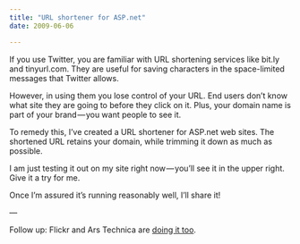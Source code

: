 ```yaml
---
title: "URL shortener for ASP.net"
date: 2009-06-06

---
```


If you use Twitter, you are familiar with URL shortening services like bit.ly and tinyurl.com. They are useful for saving characters in the space-limited messages that Twitter allows.

However, in using them you lose control of your URL. End users don’t know what site they are going to before they click on it. Plus, your domain name is part of your brand — you want people to see it.

To remedy this, I’ve created a URL shortener for ASP.net web sites. The shortened URL retains your domain, while trimming it down as much as possible.

I am just testing it out on my site right now — you’ll see it in the upper right. Give it a try for me.

Once I’m assured it’s running reasonably well, I’ll share it!

—

Follow up: Flickr and Ars Technica are [doing it too](/blog/post/The-new-wave-of-self-shorteners.aspx).
